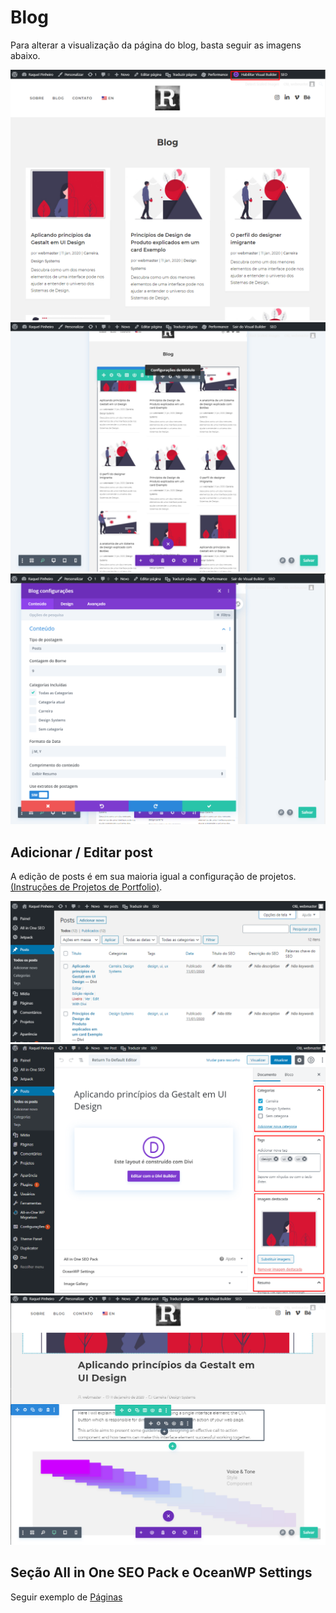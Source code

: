 # Blog

Para alterar a visualização da página do blog, basta seguir as imagens abaixo.

![blog-4][blog-4]
![blog-5][blog-5]
![blog-6][blog-6]

## Adicionar / Editar post

A edição de posts é em sua maioria igual a configuração de projetos. [(Instruções de Projetos de Portfolio)](#portfolio).

![blog-1][blog-1]
![blog-2][blog-2]
![blog-3][blog-3]

## Seção All in One SEO Pack e OceanWP Settings

Seguir exemplo de [Páginas](#seção-all-in-one-seo-pack)

[blog-1]: ../img/blog/blog-1.png
[blog-2]: ../img/blog/blog-2.png
[blog-3]: ../img/blog/blog-3.png
[blog-4]: ../img/blog/blog-4.png
[blog-5]: ../img/blog/blog-5.png
[blog-6]: ../img/blog/blog-6.png
